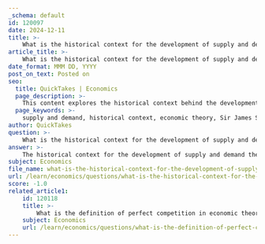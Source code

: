 ```yaml
---
_schema: default
id: 120097
date: 2024-12-11
title: >-
    What is the historical context for the development of supply and demand theory?
article_title: >-
    What is the historical context for the development of supply and demand theory?
date_format: MMM DD, YYYY
post_on_text: Posted on
seo:
  title: QuickTakes | Economics
  page_description: >-
    This content explores the historical context behind the development of supply and demand theory, tracing its evolution through contributions from key economic thinkers such as Sir James Steuart, John Locke, Adam Smith, David Ricardo, and Alfred Marshall, as well as modern critiques from Post-Keynesian economists.
  page_keywords: >-
    supply and demand, historical context, economic theory, Sir James Steuart, John Locke, Adam Smith, David Ricardo, Alfred Marshall, classical economics, neoclassical economics, market dynamics, price formation, Post-Keynesian economics
author: QuickTakes
question: >-
    What is the historical context for the development of supply and demand theory?
answer: >-
    The historical context for the development of supply and demand theory can be traced back to several key thinkers and their contributions to economic thought. The phrase "supply and demand" was first used by Sir James Steuart in his 1767 work, *Inquiry into the Principles of Political Economy*. However, the foundational concepts of supply and demand were discussed by earlier economists such as John Locke, Adam Smith, Ibn Taymiyyah, and later Alfred Marshall.\n\n1. **Early Thinkers**: John Locke, in his writings, emphasized the relationship between buyers and sellers, although he did not use the specific terms "supply" and "demand." Adam Smith, often referred to as the father of modern economics, discussed the dynamics of market prices and the quantity brought to market to meet demand, but he also did not use the term "supply" in the modern sense.\n\n2. **Classical Economics**: The classical theory of supply and demand was further developed by economists like David Ricardo, who, in his 1817 work *Principles of Political Economy and Taxation*, explicitly addressed the influence of demand and supply on price. Ricardo's analysis laid down the assumptions that would form the basis of supply and demand theory.\n\n3. **Alfred Marshall**: The graphical representation of supply and demand, which is now a staple in economic analysis, was popularized by Alfred Marshall in his 1890 book *Principles of Economics*. He famously described the interaction of supply and demand as being akin to "both blades of the scissors," illustrating how prices are determined at the intersection of the two curves.\n\n4. **Neoclassical Developments**: The neoclassical school of thought further refined these ideas, focusing on marginal utility and the behavior of consumers and producers. This led to a more formalized understanding of how supply and demand interact in various market conditions.\n\n5. **Modern Critiques**: In contemporary economics, the supply and demand model has faced critiques, particularly from Post-Keynesian economists who argue that it fails to account for administered prices and the complexities of market dynamics, such as asset bubbles. These critiques highlight the limitations of the traditional supply and demand framework in explaining certain economic phenomena.\n\nOverall, the development of supply and demand theory has evolved through contributions from various economists over centuries, each building upon the ideas of their predecessors to create a more comprehensive understanding of market dynamics and price formation.
subject: Economics
file_name: what-is-the-historical-context-for-the-development-of-supply-and-demand-theory.md
url: /learn/economics/questions/what-is-the-historical-context-for-the-development-of-supply-and-demand-theory
score: -1.0
related_article1:
    id: 120118
    title: >-
        What is the definition of perfect competition in economic theory?
    subject: Economics
    url: /learn/economics/questions/what-is-the-definition-of-perfect-competition-in-economic-theory
---
```


&nbsp;